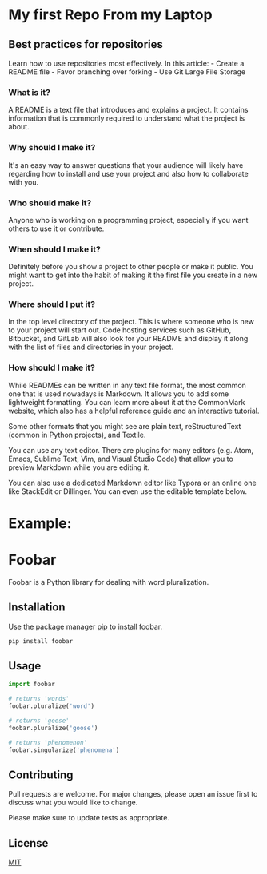 # My first Repo From my Laptop

## Best practices for repositories

Learn how to use repositories most effectively.
In this article:
    - Create a README file
    - Favor branching over forking
    - Use Git Large File Storage

### What is it?
A README is a text file that introduces and explains a project. It contains information that is commonly required to understand what the project is about.

### Why should I make it?
It's an easy way to answer questions that your audience will likely have regarding how to install and use your project and also how to collaborate with you.

### Who should make it?
Anyone who is working on a programming project, especially if you want others to use it or contribute.

### When should I make it?
Definitely before you show a project to other people or make it public. You might want to get into the habit of making it the first file you create in a new project.

### Where should I put it?
In the top level directory of the project. This is where someone who is new to your project will start out. Code hosting services such as GitHub, Bitbucket, and GitLab will also look for your README and display it along with the list of files and directories in your project.

### How should I make it?
While READMEs can be written in any text file format, the most common one that is used nowadays is Markdown. It allows you to add some lightweight formatting. You can learn more about it at the CommonMark website, which also has a helpful reference guide and an interactive tutorial.

Some other formats that you might see are plain text, reStructuredText (common in Python projects), and Textile.

You can use any text editor. There are plugins for many editors (e.g. Atom, Emacs, Sublime Text, Vim, and Visual Studio Code) that allow you to preview Markdown while you are editing it.

You can also use a dedicated Markdown editor like Typora or an online one like StackEdit or Dillinger. You can even use the editable template below.

# Example:

# Foobar

Foobar is a Python library for dealing with word pluralization.

## Installation

Use the package manager [pip](https://pip.pypa.io/en/stable/) to install foobar.

```bash
pip install foobar
```

## Usage

```python
import foobar

# returns 'words'
foobar.pluralize('word')

# returns 'geese'
foobar.pluralize('goose')

# returns 'phenomenon'
foobar.singularize('phenomena')
```

## Contributing

Pull requests are welcome. For major changes, please open an issue first
to discuss what you would like to change.

Please make sure to update tests as appropriate.

## License

[MIT](https://choosealicense.com/licenses/mit/)
